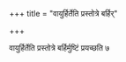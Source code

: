 +++
title = "वायुर्हिर्तेति प्रस्तोत्रे बर्हिर्"

+++

वायुर्हिर्तेति प्रस्तोत्रे बर्हिर्मुष्टिं प्रयच्छति ७ 